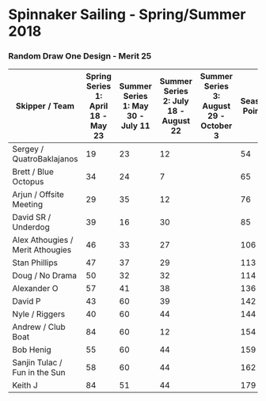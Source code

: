 # Spinnaker Sailing - Spring/Summer 2018
### Random Draw One Design - Merit 25

| Skipper / Team | Spring Series 1: April 18  - May 23| Summer Series 1:  May 30 - July 11 | Summer Series 2:  July 18  - August 22 | Summer Series 3: August 29 - October 3 | Season Points | Final Season Points |
| --- | --- | --- | --- | --- | --- | --- |
| Sergey / QuatroBaklajanos | 19 | 23 | 12 |  | 54 |  |
| Brett / Blue Octopus | 34 | 24 | 7 |  | 65 |  |
| Arjun / Offsite Meeting | 29 | 35 | 12 |  | 76 |  |
| David SR / Underdog | 39 | 16 | 30 |  | 85 |  |
| Alex Athougies / Merit Athougies | 46 | 33 | 27 |  | 106 |  |
| Stan Phillips | 47 | 37 | 29 |  | 113 |  |
| Doug / No Drama | 50 | 32 | 32 |  | 114 |  |
| Alexander O | 57 | 41 | 38 |  | 136 |  |
| David P | 43 | 60 | 39 |  | 142 |  |
| Nyle / Riggers | 40 | 60 | 44 |  | 144 |  |
| Andrew / Club Boat | 84 | 60 | 12 |  | 154 |  |
| Bob Henig | 55 | 60 | 44 |  | 159 |  |
| Sanjin Tulac / Fun in the Sun | 58 | 60 | 44 |  | 162 |  |
| Keith J | 84 | 51 | 44 |  | 179 |  |

